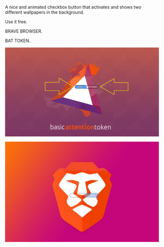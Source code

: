 A nice and animated checkbox button that activates and shows two different wallpapers in the background.

Use it free.

BRAVE BROWSER.

BAT TOKEN.

[![](https://github.com/fernangon/Brave_BAT_Wallpaper_Checkbox/blob/main/img1.jpg)](https://github.com/fernangon/Brave_BAT_Wallpaper_Checkbox/blob/main/img1.jpg)

[![](https://github.com/fernangon/Brave_BAT_Wallpaper_Checkbox/blob/main/img2.jpg)](https://github.com/fernangon/Brave_BAT_Wallpaper_Checkbox/blob/main/img2.jpg)
